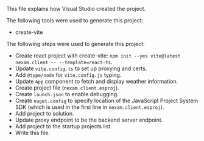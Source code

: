 This file explains how Visual Studio created the project.

The following tools were used to generate this project:
- create-vite

The following steps were used to generate this project:
- Create react project with create-vite: `npm init --yes vite@latest nexam.client -- --template=react-ts`.
- Update `vite.config.ts` to set up proxying and certs.
- Add `@type/node` for `vite.config.js` typing.
- Update `App` component to fetch and display weather information.
- Create project file (`nexam.client.esproj`).
- Create `launch.json` to enable debugging.
- Create `nuget.config` to specify location of the JavaScript Project System SDK (which is used in the first line in `nexam.client.esproj`).
- Add project to solution.
- Update proxy endpoint to be the backend server endpoint.
- Add project to the startup projects list.
- Write this file.
